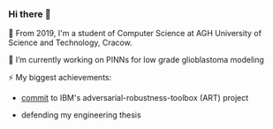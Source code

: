 ### Hi there 👋

🔭 From 2019, I'm a student of Computer Science at AGH University of Science and Technology, Cracow.

🌱 I’m currently working on PINNs for low grade glioblastoma modeling 

⚡ My biggest achievements:

  - [commit](https://github.com/Trusted-AI/adversarial-robustness-toolbox/pull/1063#pullrequestreview-654910306) to IBM's adversarial-robustness-toolbox (ART) project
  
  - defending my engineering thesis 

